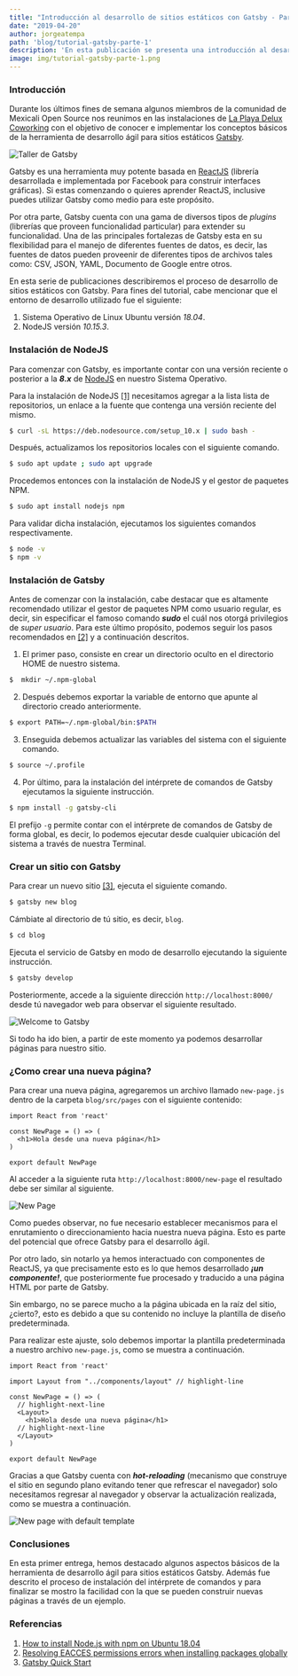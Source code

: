 ```yaml
---
title: "Introducción al desarrollo de sitios estáticos con Gatsby - Parte 1"
date: "2019-04-20"
author: jorgeatempa
path: 'blog/tutorial-gatsby-parte-1'
description: 'En esta publicación se presenta una introducción al desarrollo de sitios estáticos con Gatsby'
image: img/tutorial-gatsby-parte-1.png
---
```


### Introducción

Durante los últimos fines de semana algunos miembros de la comunidad de Mexicali Open Source nos reunimos en las instalaciones de [La Playa Delux Coworking](https://www.facebook.com/LaPlayaDeLux/) con el objetivo de conocer e implementar los conceptos básicos de la herramienta de desarrollo ágil para sitios estáticos [Gatsby](https://www.gatsbyjs.org/).

![Taller de Gatsby](img/reunion.jpg)

Gatsby es una herramienta muy potente basada en [ReactJS](https://reactjs.org/) (librería desarrollada e implementada por Facebook para construir interfaces gráficas). Si estas comenzando o quieres aprender ReactJS, inclusive puedes utilizar Gatsby como medio para este propósito. 

Por otra parte, Gatsby cuenta con una gama de diversos tipos de _plugins_ (librerías que proveen funcionalidad particular) para extender su funcionalidad. Una de las principales fortalezas de Gatsby esta en su flexibilidad para el manejo de diferentes fuentes de datos, es decir, las fuentes de datos pueden proveenir de diferentes tipos de archivos tales como: CSV, JSON, YAML, Documento de Google entre otros.

En esta serie de publicaciones describiremos el proceso de desarrollo de sitios estáticos con Gatsby. Para fines del tutorial, cabe mencionar que el entorno de desarrollo utilizado fue el siguiente:

1. Sistema Operativo de Linux Ubuntu versión _18.04_.
2. NodeJS versión _10.15.3_.

### Instalación de NodeJS

Para comenzar con Gatsby, es importante contar con una versión reciente o posterior a la _**8.x**_ de [NodeJS](https://nodejs.org) en nuestro Sistema Operativo. 

Para la instalación de NodeJS [[1]](https://linux4one.com/how-to-install-node-js-with-npm-on-ubuntu-18-04/) necesitamos agregar a la lista lista de repositorios, un enlace a la fuente que contenga una versión reciente del mismo.

```bash
$ curl -sL https://deb.nodesource.com/setup_10.x | sudo bash -
```

Después, actualizamos los repositorios locales con el siguiente comando.

```bash
$ sudo apt update ; sudo apt upgrade
```

Procedemos entonces con la instalación de NodeJS y el gestor de paquetes NPM.

```bash
$ sudo apt install nodejs npm
```

Para validar dicha instalación, ejecutamos los siguientes comandos respectivamente.

```bash
$ node -v
$ npm -v
```

### Instalación de Gatsby

Antes de comenzar con la instalación, cabe destacar que es altamente recomendado utilizar el gestor de paquetes NPM como usuario regular, es decir, sin especificar el famoso comando _**sudo**_ el cuál nos otorgá privilegios de _super usuario_. Para este último propósito, podemos seguir los pasos recomendados en [[2]](https://docs.npmjs.com/resolving-eacces-permissions-errors-when-installing-packages-globally) y a continuación descritos.

1. El primer paso, consiste en crear un directorio oculto en el directorio HOME de nuestro sistema.

```bash
$  mkdir ~/.npm-global
```

2. Después debemos exportar la variable de entorno que apunte al directorio creado anteriormente.

```bash
$ export PATH=~/.npm-global/bin:$PATH
```

3. Enseguida debemos actualizar las variables del sistema con el siguiente comando.

```bash
$ source ~/.profile
```

4. Por último, para la instalación del intérprete de comandos de Gatsby ejecutamos la siguiente instrucción.

```bash
$ npm install -g gatsby-cli
```

El prefijo `-g` permite contar con el intérprete de comandos de Gatsby de forma global, es decir, lo podemos ejecutar desde cualquier ubicación del sistema a través de nuestra Terminal.

### Crear un sitio con Gatsby

Para crear un nuevo sitio [[3]](https://www.gatsbyjs.org/docs/quick-start), ejecuta el siguiente comando.

```bash
$ gatsby new blog
```

Cámbiate al directorio de tú sitio, es decir, `blog`.

```bash
$ cd blog
```

Ejecuta el servicio de Gatsby en modo de desarrollo ejecutando la siguiente instrucción.

```bash
$ gatsby develop
```

Posteriormente, accede a la siguiente dirección `http://localhost:8000/` desde tú navegador web para observar el siguiente resultado.

![Welcome to Gatsby](img/initial_gatsby.png)

Si todo ha ido bien, a partir de este momento ya podemos desarrollar páginas para nuestro sitio.

### ¿Como crear una nueva página?

Para crear una nueva página, agregaremos un archivo llamado `new-page.js` dentro de la carpeta `blog/src/pages` con el siguiente contenido:

```jsx{numberLines: true}
import React from 'react'

const NewPage = () => (
  <h1>Hola desde una nueva página</h1>
)

export default NewPage
```

Al acceder a la siguiente ruta `http://localhost:8000/new-page` el resultado debe ser similar al siguiente.

![New Page](img/new-page.png)

Como puedes observar, no fue necesario establecer mecanismos para el enrutamiento o direccionamiento hacia nuestra nueva página. Esto es  parte del potencial que ofrece Gatsby para el desarrollo ágil.

Por otro lado, sin notarlo ya hemos interactuado con componentes de ReactJS, ya que precisamente esto es lo que hemos desarrollado _**¡un componente!**_, que posteriormente fue procesado y traducido a una página HTML por parte de Gatsby.

Sin embargo, no se parece mucho a la página ubicada en la raíz del sitio, ¿cierto?, esto es debido a que su contenido no incluye la plantilla de diseño predeterminada. 

Para realizar este ajuste, solo debemos importar la plantilla predeterminada a nuestro archivo `new-page.js`, como se muestra a continuación.

```jsx{numberLines: true}
import React from 'react'

import Layout from "../components/layout" // highlight-line

const NewPage = () => (
  // highlight-next-line
  <Layout>
    <h1>Hola desde una nueva página</h1>
  // highlight-next-line
  </Layout>
)

export default NewPage
```

Gracias a que Gatsby cuenta con _**hot-reloading**_ (mecanismo que construye el sitio en segundo plano evitando tener que refrescar el navegador) solo necesitamos regresar al navegador y observar la actualización realizada, como se muestra a continuación.

![New page with default template](img/new-page-with-template-animation.gif)

### Conclusiones

En esta primer entrega, hemos destacado algunos aspectos básicos de la herramienta de desarrollo ágil para sitios estáticos Gatsby. Además fue descrito el proceso de instalación del intérprete de comandos y para finalizar se mostro la facilidad con la que se pueden construir nuevas páginas a través de un ejemplo.

### Referencias
   1. [How to install Node.js with npm on Ubuntu 18.04](https://linux4one.com/how-to-install-node-js-with-npm-on-ubuntu-18-04/)
   2. [Resolving EACCES permissions errors when installing packages globally](https://docs.npmjs.com/resolving-eacces-permissions-errors-when-installing-packages-globally)
   3. [Gatsby Quick Start](https://www.gatsbyjs.org/docs/quick-start)